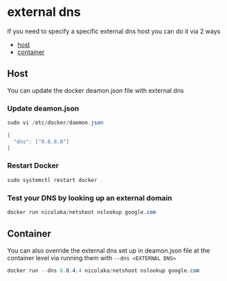 # external dns

If you need to specify a specific external dns host you can do it via 2 ways

- [host](##Host)
- [container](##Container)

## Host

You can update the docker deamon.json file with external dns

### Update deamon.json

``` c#
sudo vi /etc/docker/daemon.json
```

``` c#
{
  "dns": ["8.8.8.8"]
}
```

### Restart Docker

``` c#
sudo systemctl restart docker
```

### Test your DNS by looking up an external domain

``` c#
docker run nicolaka/netshoot nslookup google.com
```

## Container

You can also override the external dns set up in deamon.json file at the container level via running them with `--dns <EXTERNAL DNS>`

``` c#
docker run --dns 8.8.4.4 nicolaka/netshoot nslookup google.com
```
